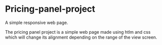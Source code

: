 # Pricing-panel-project
A simple responsive web page.

The pricing panel project is a simple web page made using htlm and css which will change its alignment depending on the range of the view screen.
